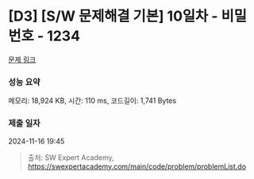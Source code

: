 # [D3] [S/W 문제해결 기본] 10일차 - 비밀번호 - 1234 

[문제 링크](https://swexpertacademy.com/main/code/problem/problemDetail.do?contestProbId=AV14_DEKAJcCFAYD) 

### 성능 요약

메모리: 18,924 KB, 시간: 110 ms, 코드길이: 1,741 Bytes

### 제출 일자

2024-11-16 19:45



> 출처: SW Expert Academy, https://swexpertacademy.com/main/code/problem/problemList.do